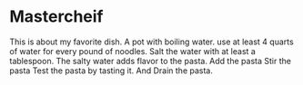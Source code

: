 # Mastercheif
This is about my favorite dish.
A pot with boiling water.
use at least 4 quarts of water for every pound of noodles.
Salt the water with at least a tablespoon.
The salty water adds flavor to the pasta.
Add the pasta
Stir the pasta
Test the pasta by tasting it.
And Drain the pasta.



